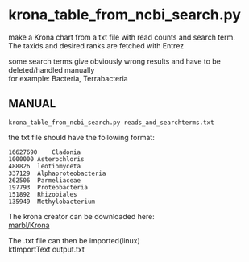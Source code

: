 # krona_table_from_ncbi_search.py

make a Krona chart from a txt file with read counts and search term.  
The taxids and desired ranks are fetched with Entrez  
  
some search terms give obviously wrong results and have to be deleted/handled manually  
for example: Bacteria, Terrabacteria

## MANUAL

    krona_table_from_ncbi_search.py reads_and_searchterms.txt

  

the txt file should have the following format:

    16627690	Cladonia
    1000000	Asterochloris
    488826	leotiomyceta
    337129	Alphaproteobacteria
    262506	Parmeliaceae
    197793	Proteobacteria
    151892	Rhizobiales
    135949	Methylobacterium


The krona creator can be downloaded here:  
[marbl/Krona](https://github.com/marbl/Krona)  
  
The .txt file can then be imported(linux)  
    ktImportText output.txt

